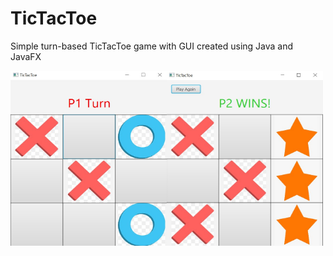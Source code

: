 # TicTacToe
Simple turn-based TicTacToe game with GUI created using Java and JavaFX

<img src="https://github.com/edtaskin/TicTacToe/blob/main/sample1.jpg" width="250" height="280" align="left" />
<img src="https://github.com/edtaskin/TicTacToe/blob/main/sample2.jpg" width="250" height="280" align="center" />
